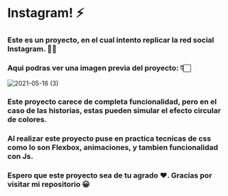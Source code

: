 # Instagram! ⚡

### Este es un proyecto, en el cual intento replicar la red social Instagram. 🙌🏻
 
### Aqui podras ver una imagen previa del proyecto: 👇🏻
![2021-05-16 (3)](https://user-images.githubusercontent.com/46611601/118413024-94ddf300-b673-11eb-9109-c808d92acb12.png)

### Este proyecto carece de completa funcionalidad, pero en el caso de las historias, estas pueden simular el efecto circular de colores.
### Al realizar este proyecto puse en practica tecnicas de css como lo son Flexbox, animaciones, y tambien funcionalidad con Js. 
### Espero que este proyecto sea de tu agrado ❤. Gracias por visitar mi repositorio 😀
